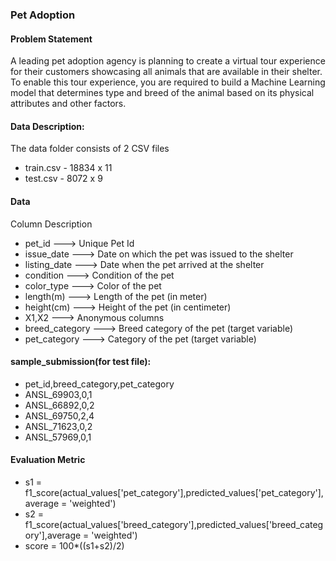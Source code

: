 ### Pet Adoption

#### Problem Statement

A leading pet adoption agency is planning to create a virtual tour experience for their customers showcasing all animals that are available in their shelter. To enable this
tour experience, you are required to build a Machine Learning model that determines type and breed of the animal based on its physical attributes and other factors.

#### Data Description:
The data folder consists of 2 CSV files
* train.csv - 18834 x 11
* test.csv - 8072 x 9

#### Data

Column Description
* pet_id ---> Unique Pet Id
*	issue_date --->	Date on which the pet was issued to the shelter
*	listing_date --->	Date when the pet arrived at the shelter
*	condition --->	Condition of the pet
*	color_type --->	Color of the pet
*	length(m) --->	Length of the pet (in meter)
*	height(cm) --->	Height of the pet (in centimeter)
*	X1,X2 --->	Anonymous columns
*	breed_category --->	Breed category of the pet (target variable)
*	pet_category --->	Category of the pet (target variable)

#### sample_submission(for test file):

* pet_id,breed_category,pet_category
* ANSL_69903,0,1
* ANSL_66892,0,2
* ANSL_69750,2,4
* ANSL_71623,0,2
* ANSL_57969,0,1


#### Evaluation Metric
* s1 = f1_score(actual_values['pet_category'],predicted_values['pet_category'],average = 'weighted')
* s2 = f1_score(actual_values['breed_category'],predicted_values['breed_category'],average = 'weighted')
* score = 100*((s1+s2)/2)
